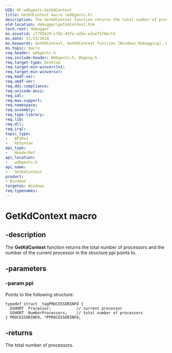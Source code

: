 ```yaml
---
UID: NF:wdbgexts.GetKdContext
title: GetKdContext macro (wdbgexts.h)
description: The GetKdContext function returns the total number of processors and the number of the current processor in the structure ppi points to.
old-location: debugger\getkdcontext.htm
tech.root: debugger
ms.assetid: cf795629-cf62-45fa-ad5e-e2eef576bcfd
ms.date: 11/13/2018
ms.keywords: GetKdContext, GetKdContext function [Windows Debugging], WdbgExts_Ref_951ca10a-3a73-433c-bd95-f054967f0df6.xml, debugger.getkdcontext, wdbgexts/GetKdContext
ms.topic: macro
req.header: wdbgexts.h
req.include-header: Wdbgexts.h, Dbgeng.h
req.target-type: Desktop
req.target-min-winverclnt: 
req.target-min-winversvr: 
req.kmdf-ver: 
req.umdf-ver: 
req.ddi-compliance: 
req.unicode-ansi: 
req.idl: 
req.max-support: 
req.namespace: 
req.assembly: 
req.type-library: 
req.lib: 
req.dll: 
req.irql: 
topic_type:
-	APIRef
-	kbSyntax
api_type:
-	HeaderDef
api_location:
-	wdbgexts.h
api_name:
-	GetKdContext
product:
- Windows
targetos: Windows
req.typenames: 
---
```


# GetKdContext macro


## -description


The <b>GetKdContext</b> function returns the total number of processors and the number of the current processor in the structure <i>ppi</i> points to.


## -parameters




### -param ppi

Points to the following structure:

<pre class="syntax" xml:space="preserve"><code>typedef struct _tagPROCESSORINFO {
  USHORT  Processor;           // current processor
  USHORT  NumberProcessors;    // total number of processors
} PROCESSORINFO, *PPROCESSORINFO;</code></pre>



## -returns

The total number of processors.
